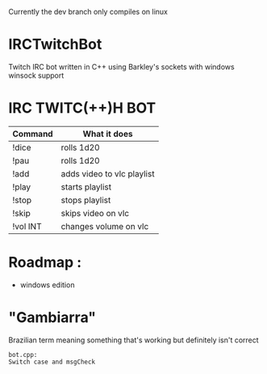 Currently the dev branch only compiles on linux
# IRCTwitchBot
Twitch IRC bot written in C++ using Barkley's sockets with windows winsock support
# IRC TWITC(++)H BOT

| Command | What it does |
| ------ | ------ |
| !dice | rolls 1d20 |
| !pau | rolls 1d20 |
| !add <yt-link> | adds video to vlc playlist |
| !play | starts playlist |
| !stop | stops playlist |
| !skip | skips video on vlc |
| !vol INT | changes volume on vlc |



# Roadmap :
  
  - windows edition

# "Gambiarra"
Brazilian term meaning something that's working but definitely isn't correct

    bot.cpp:
    Switch case and msgCheck
